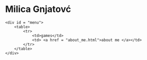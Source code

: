 <html>
<head>
    <title>Milica Gnjatovć</title>
    <meta charset="UTF-8">
    <link rel="stylesheet" type="text/css" href="/public/css/index.css">
</head>

<body>
    <div id = "header">
        <h1> Milica Gnjatovć</h1>
    </div>

    <div id = "menu">
        <table>
            <tr>
                <td>games</td>
                <td> <a href = "about_me.html">about me </a></td>
            </tr>
        </table>
    </div>
</body>


</html>
